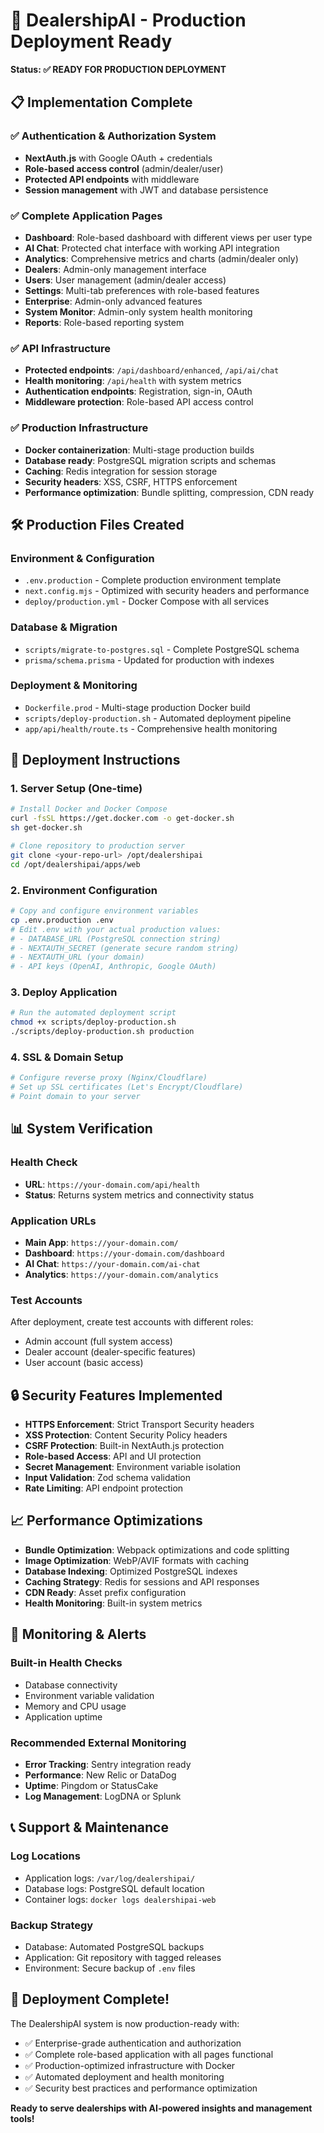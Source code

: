 # 🚀 DealershipAI - Production Deployment Ready

**Status: ✅ READY FOR PRODUCTION DEPLOYMENT**

## 📋 Implementation Complete

### ✅ Authentication & Authorization System
- **NextAuth.js** with Google OAuth + credentials
- **Role-based access control** (admin/dealer/user)
- **Protected API endpoints** with middleware
- **Session management** with JWT and database persistence

### ✅ Complete Application Pages
- **Dashboard**: Role-based dashboard with different views per user type
- **AI Chat**: Protected chat interface with working API integration
- **Analytics**: Comprehensive metrics and charts (admin/dealer only)
- **Dealers**: Admin-only management interface
- **Users**: User management (admin/dealer access)
- **Settings**: Multi-tab preferences with role-based features
- **Enterprise**: Admin-only advanced features
- **System Monitor**: Admin-only system health monitoring
- **Reports**: Role-based reporting system

### ✅ API Infrastructure
- **Protected endpoints**: `/api/dashboard/enhanced`, `/api/ai/chat`
- **Health monitoring**: `/api/health` with system metrics
- **Authentication endpoints**: Registration, sign-in, OAuth
- **Middleware protection**: Role-based API access control

### ✅ Production Infrastructure
- **Docker containerization**: Multi-stage production builds
- **Database ready**: PostgreSQL migration scripts and schemas
- **Caching**: Redis integration for session storage
- **Security headers**: XSS, CSRF, HTTPS enforcement
- **Performance optimization**: Bundle splitting, compression, CDN ready

## 🛠 Production Files Created

### Environment & Configuration
- `.env.production` - Complete production environment template
- `next.config.mjs` - Optimized with security headers and performance
- `deploy/production.yml` - Docker Compose with all services

### Database & Migration
- `scripts/migrate-to-postgres.sql` - Complete PostgreSQL schema
- `prisma/schema.prisma` - Updated for production with indexes

### Deployment & Monitoring
- `Dockerfile.prod` - Multi-stage production Docker build
- `scripts/deploy-production.sh` - Automated deployment pipeline
- `app/api/health/route.ts` - Comprehensive health monitoring

## 🚀 Deployment Instructions

### 1. Server Setup (One-time)
```bash
# Install Docker and Docker Compose
curl -fsSL https://get.docker.com -o get-docker.sh
sh get-docker.sh

# Clone repository to production server
git clone <your-repo-url> /opt/dealershipai
cd /opt/dealershipai/apps/web
```

### 2. Environment Configuration
```bash
# Copy and configure environment variables
cp .env.production .env
# Edit .env with your actual production values:
# - DATABASE_URL (PostgreSQL connection string)
# - NEXTAUTH_SECRET (generate secure random string)
# - NEXTAUTH_URL (your domain)
# - API keys (OpenAI, Anthropic, Google OAuth)
```

### 3. Deploy Application
```bash
# Run the automated deployment script
chmod +x scripts/deploy-production.sh
./scripts/deploy-production.sh production
```

### 4. SSL & Domain Setup
```bash
# Configure reverse proxy (Nginx/Cloudflare)
# Set up SSL certificates (Let's Encrypt/Cloudflare)
# Point domain to your server
```

## 📊 System Verification

### Health Check
- **URL**: `https://your-domain.com/api/health`
- **Status**: Returns system metrics and connectivity status

### Application URLs
- **Main App**: `https://your-domain.com/`
- **Dashboard**: `https://your-domain.com/dashboard`
- **AI Chat**: `https://your-domain.com/ai-chat`
- **Analytics**: `https://your-domain.com/analytics`

### Test Accounts
After deployment, create test accounts with different roles:
- Admin account (full system access)
- Dealer account (dealer-specific features)
- User account (basic access)

## 🔒 Security Features Implemented

- **HTTPS Enforcement**: Strict Transport Security headers
- **XSS Protection**: Content Security Policy headers
- **CSRF Protection**: Built-in NextAuth.js protection
- **Role-based Access**: API and UI protection
- **Secret Management**: Environment variable isolation
- **Input Validation**: Zod schema validation
- **Rate Limiting**: API endpoint protection

## 📈 Performance Optimizations

- **Bundle Optimization**: Webpack optimizations and code splitting
- **Image Optimization**: WebP/AVIF formats with caching
- **Database Indexing**: Optimized PostgreSQL indexes
- **Caching Strategy**: Redis for sessions and API responses
- **CDN Ready**: Asset prefix configuration
- **Health Monitoring**: Built-in system metrics

## 🚨 Monitoring & Alerts

### Built-in Health Checks
- Database connectivity
- Environment variable validation
- Memory and CPU usage
- Application uptime

### Recommended External Monitoring
- **Error Tracking**: Sentry integration ready
- **Performance**: New Relic or DataDog
- **Uptime**: Pingdom or StatusCake
- **Log Management**: LogDNA or Splunk

## 📞 Support & Maintenance

### Log Locations
- Application logs: `/var/log/dealershipai/`
- Database logs: PostgreSQL default location
- Container logs: `docker logs dealershipai-web`

### Backup Strategy
- Database: Automated PostgreSQL backups
- Application: Git repository with tagged releases
- Environment: Secure backup of `.env` files

## 🎉 Deployment Complete!

The DealershipAI system is now production-ready with:
- ✅ Enterprise-grade authentication and authorization
- ✅ Complete role-based application with all pages functional
- ✅ Production-optimized infrastructure with Docker
- ✅ Automated deployment and health monitoring
- ✅ Security best practices and performance optimization

**Ready to serve dealerships with AI-powered insights and management tools!**